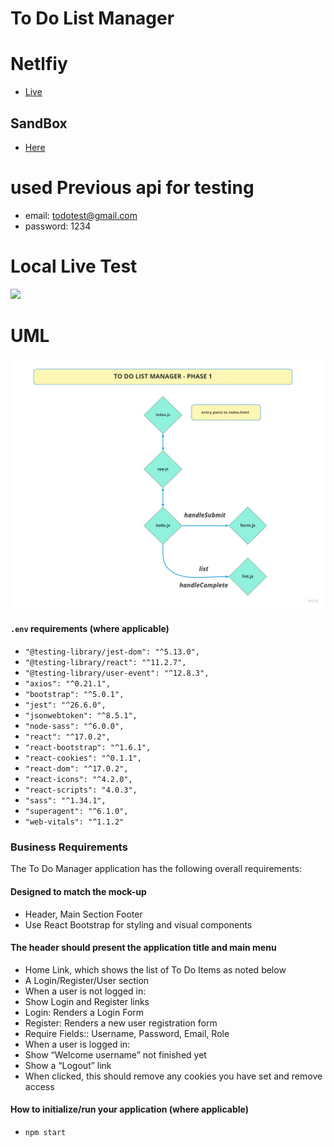 # To Do List Manager

# Netlfiy
- [Live](https://mystifying-nobel-b63719.netlify.app)

## SandBox
- [Here](https://codesandbox.io/s/loving-satoshi-w7ruw?file=/src/components/todo/list/list.scss)
# used Previous api for testing 
- email: todotest@gmail.com
- password: 1234
# Local Live Test
![](https://media.giphy.com/media/U3Z4vLgIWgXvb6Zrxb/giphy.gif)



# UML 
![](https://github.com/MasteRminD6666/todo-app/blob/master/assets/UML-todoListManager.jpg)

#### `.env` requirements (where applicable)

- `"@testing-library/jest-dom": "^5.13.0",`
- `"@testing-library/react": "^11.2.7",`
- `"@testing-library/user-event": "^12.8.3",`
- `"axios": "^0.21.1",`
- `"bootstrap": "^5.0.1",`
- `"jest": "^26.6.0",`
- `"jsonwebtoken": "^8.5.1",`
- `"node-sass": "^6.0.0",`
- `"react": "^17.0.2",`
- `"react-bootstrap": "^1.6.1",`
- `"react-cookies": "^0.1.1",`
- `"react-dom": "^17.0.2",`
- `"react-icons": "^4.2.0",`
- `"react-scripts": "4.0.3",`
- `"sass": "^1.34.1",`
- `"superagent": "^6.1.0",`
- `"web-vitals": "^1.1.2"`

### Business Requirements

The To Do Manager application has the following overall requirements:

#### Designed to match the mock-up

- Header, Main Section Footer
- Use React Bootstrap for styling and visual components

#### The header should present the application title and main menu

- Home Link, which shows the list of To Do Items as noted below
- A Login/Register/User section
- When a user is not logged in:
- Show Login and Register links
- Login: Renders a Login Form
- Register: Renders a new user registration form
- Require Fields:: Username, Password, Email, Role
- When a user is logged in:
- Show “Welcome username” not finished yet 
- Show a “Logout” link
- When clicked, this should remove any cookies you have set and remove access

#### How to initialize/run your application (where applicable)

- `npm start`




